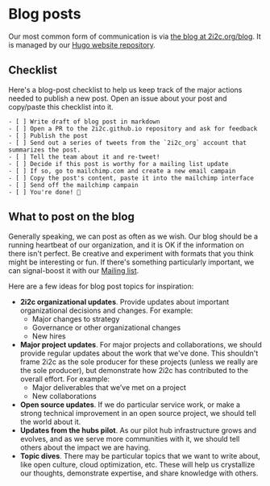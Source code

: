 # Blog posts

Our most common form of communication is via [the blog at 2i2c.org/blog](https://2i2c.org/blog).
It is managed by our [Hugo website repository](https://github.com/2i2c-org/2i2c-org.github.io).


## Checklist

Here's a blog-post checklist to help us keep track of the major actions needed to publish a new post.
Open an issue about your post and copy/paste this checklist into it.

```
- [ ] Write draft of blog post in markdown
- [ ] Open a PR to the 2i2c.github.io repository and ask for feedback
- [ ] Publish the post
- [ ] Send out a series of tweets from the `2i2c_org` account that summarizes the post.
- [ ] Tell the team about it and re-tweet!
- [ ] Decide if this post is worthy for a mailing list update
- [ ] If so, go to mailchimp.com and create a new email campain
- [ ] Copy the post's content, paste it into the mailchimp interface
- [ ] Send off the mailchimp campain
- [ ] You're done! 🎉
```

## What to post on the blog

Generally speaking, we can post as often as we wish.
Our blog should be a running heartbeat of our organization, and it is OK if the information on there isn't perfect.
Be creative and experiment with formats that you think might be interesting or fun.
If there's something particularly important, we can signal-boost it with our [Mailing list](mailinglist.md).

Here are a few ideas for blog post topics for inspiration:

* **2i2c organizational updates**. Provide updates about important organizational decisions and changes. For example:
    * Major changes to strategy
    * Governance or other organizational changes
    * New hires
* **Major project updates**. For major projects and collaborations, we should provide regular updates about the work that we've done. This shouldn't frame 2i2c as the sole producer for these projects (unless we really are the sole producer), but demonstrate how 2i2c has contributed to the overall effort. For example:
    * Major deliverables that we’ve met on a project
    * New collaborations
* **Open source updates**. If we do particular service work, or make a strong technical improvement in an open source project, we should tell the world about it. 
* **Updates from the hubs pilot**. As our pilot hub infrastructure grows and evolves, and as we serve more communities with it, we should tell others about the impact we are having.
* **Topic dives**. There may be particular topics that we want to write about, like open culture, cloud optimization, etc. These will help us crystallize our thoughts, demonstrate expertise, and share knowledge with others.

